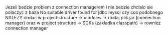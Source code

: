 Jezeli bedzie problem z connection managerem i nie bedzie chcialo sie polaczyc z baza
No suitable driver found for jdbc mysql czy cos podobnego
NALEZY dodac w project structure -> modules -> dodaj plik.jar (connection manager) oraz w project structure -> SDKs (zakladka classpath) -> rowniez connection manager
